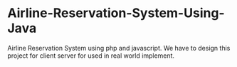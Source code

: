 # Airline-Reservation-System-Using-Java
Airline Reservation System using php and javascript. We have to design this project for client server for used in real world implement.
